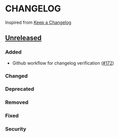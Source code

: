# CHANGELOG
Inspired from [Keep a Changelog](https://keepachangelog.com/en/1.0.0/)

## [Unreleased]
### Added
- Github workflow for changelog verification ([#172](https://github.com/opensearch-project/opensearch-go/pull/172))

### Changed

### Deprecated

### Removed

### Fixed

### Security


[Unreleased]: https://github.com/opensearch-project/opensearch-go/compare/2.1...HEAD